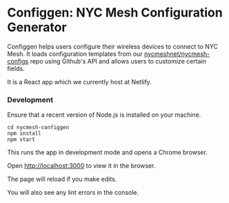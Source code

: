 # Configgen: NYC Mesh Configuration Generator

Configgen helps users configure their wireless devices to connect to NYC Mesh. It loads configuration templates from our [nycmeshnet/nycmesh-configs](https://github.com/nycmeshnet/nycmesh-configs) repo using Github's API and allows users to customize certain fields.

It is a React app which we currently host at Netlify.

### Development

Ensure that a recent version of Node.js is installed on your machine.

    cd nycmesh-configgen
    npm install
    npm start

This runs the app in development mode and opens a Chrome browser.

Open [http://localhost:3000](http://localhost:3000) to view it in the browser.

The page will reload if you make edits.

You will also see any lint errors in the console.
